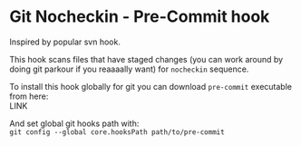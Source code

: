 # Git Nocheckin - Pre-Commit hook
Inspired by popular svn hook.


This hook scans files that have staged changes (you can work around by doing git parkour if you reaaaally want) for ```nocheckin``` sequence.


To install this hook globally for git you can download ```pre-commit``` executable from here:  
LINK

And set global git hooks path with:  
```git config --global core.hooksPath path/to/pre-commit```
